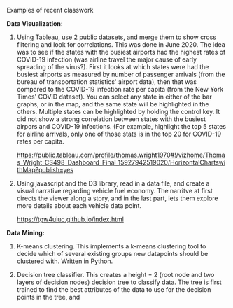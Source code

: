 Examples of recent classwork

**Data Visualization:**


1.  Using Tableau, use 2 public datasets, and merge them to show cross filtering and look for correlations.  This was done in June 2020.  The idea was to see if the states with the busiest airports had the highest rates of COVID-19 infection (was airline travel the major cause of early spreading of the virus?).  First it looks at which states were had the busiest airports as measured by number of passenger arrivals (from the bureau of transportation statistics' airport data), then that was compared to the COVID-19 infection rate per capita (from the New York Times' COVID dataset).  You can select any state in either of the bar graphs, or in the map, and the same state will be highlighted in the others.  Multiple states can be highlighted by holding the control key.  It did not show a strong correlation between states with the busiest airpors and COVID-19 infections.  (For example, highlight the top 5 states for airline arrivals, only one of those stats is in the top 20 for COVID-19 rates per capita.

    https://public.tableau.com/profile/thomas.wright1970#!/vizhome/Thomas_Wright_CS498_Dashboard_Final_15927942519020/HorizontalChartswithMap?publish=yes
    
    

2.  Using javascript and the D3 library, read in a data file, and create a visual narrative regarding vehicle fuel economy.  The narritve at first directs the viewer along a story, and in the last part, lets them explore more details about each vehicle data point.

    https://tgw4uiuc.github.io/index.html
    
    
    
    
    
 **Data Mining:**
    

1. K-means clustering.  This implements a k-means clustering tool to decide which of several existing groups new datapoints should be clustered with.  Written in Python.


2. Decision tree classifier.  This creates a height = 2 (root node and two layers of decision nodes) decision tree to classify data.  The tree is first trained to find the best attributes of the data to use for the decision points in the tree, and 
